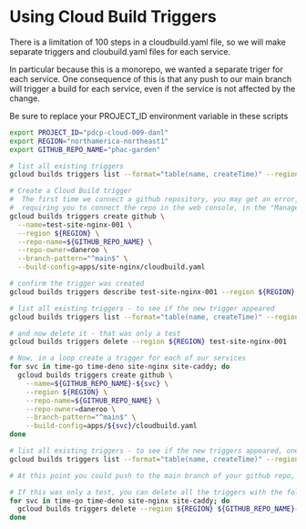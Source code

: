 # Using Cloud Build Triggers

There is a limitation of 100 steps in a cloudbuild.yaml file,
so we will make separate triggers and cloubuild.yaml files for each service.

In particular because this is a monorepo, we wanted a separate triger for each service. One consequence of this
is that any push to our main branch will trigger a build for each service, even if the service is not affected by the change.

<!-- markdownlint-disable-next-line -->
<Callout type="warning">
  Be sure to replace your PROJECT_ID environment variable in these scripts
</Callout>

```bash
export PROJECT_ID="pdcp-cloud-009-danl"
export REGION="northamerica-northeast1"
export GITHUB_REPO_NAME="phac-garden"

# list all existing triggers
gcloud builds triggers list --format="table(name, createTime)" --region ${REGION}

# Create a Cloud Build trigger
#  The first time we connect a github repository, you may get an error, 
#  requiring you to connect the repo in the web console, in the "Manage Repositories" section
gcloud builds triggers create github \
  --name=test-site-nginx-001 \
  --region ${REGION} \
  --repo-name=${GITHUB_REPO_NAME} \
  --repo-owner=daneroo \
  --branch-pattern="^main$" \
  --build-config=apps/site-nginx/cloudbuild.yaml

# confirm the trigger was created
gcloud builds triggers describe test-site-nginx-001 --region ${REGION}

# list all existing triggers - to see if the new trigger appeared
gcloud builds triggers list --format="table(name, createTime)" --region ${REGION}

# and now delete it - that was only a test
gcloud builds triggers delete --region ${REGION} test-site-nginx-001

# Now, in a loop create a trigger for each of our services
for svc in time-go time-deno site-nginx site-caddy; do
  gcloud builds triggers create github \
    --name=${GITHUB_REPO_NAME}-${svc} \
    --region ${REGION} \
    --repo-name=${GITHUB_REPO_NAME} \
    --repo-owner=daneroo \
    --branch-pattern="^main$" \
    --build-config=apps/${svc}/cloudbuild.yaml
done

# list all existing triggers - to see if the new triggers appeared, one for each service
gcloud builds triggers list --format="table(name, createTime)" --region ${REGION}

# At this point you could push to the main branch of your github repo, and see the triggers fire

# If this was only a test, you can delete all the triggers with the following command
for svc in time-go time-deno site-nginx site-caddy; do
  gcloud builds triggers delete --region ${REGION} ${GITHUB_REPO_NAME}-${svc}
done
```
